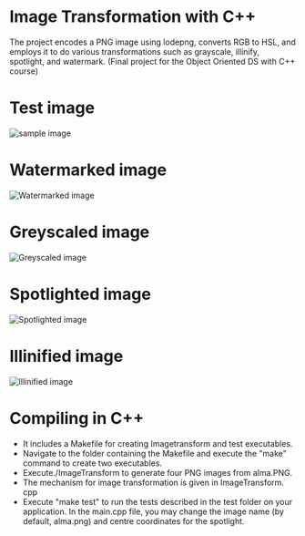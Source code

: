 # Image Transformation with C++

The project encodes a PNG image using lodepng, converts RGB to HSL, and employs it to do various transformations such as grayscale, illinify, spotlight, and watermark. (Final project for the Object Oriented DS with C++ course)

# Test image
![sample image](./alma.png)

# Watermarked image
![Watermarked image](./out-grayscale.png)

# Greyscaled image
![Greyscaled image](./out-grayscale.png)


# Spotlighted image
![Spotlighted image](./out-spotlight.png)

# Illinified image
![Illinified image](./out-illinify.png)

# Compiling in C++
- It includes a Makefile for creating Imagetransform and test executables.
- Navigate to the folder containing the Makefile and execute the "make" command to create two executables.
- Execute./ImageTransform to generate four PNG images from alma.PNG.
- The mechanism for image transformation is given in ImageTransform. cpp
- Execute "make test" to run the tests described in the test folder on your application. In the main.cpp file, you may change the image name (by default, alma.png) and centre coordinates for the spotlight.





